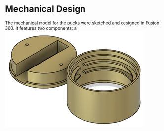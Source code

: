 # Mechanical Design
The mechanical model for the pucks were sketched and designed in Fusion 360. It features two components: a 
![Puck Model](/pictures/puck_model.png)
